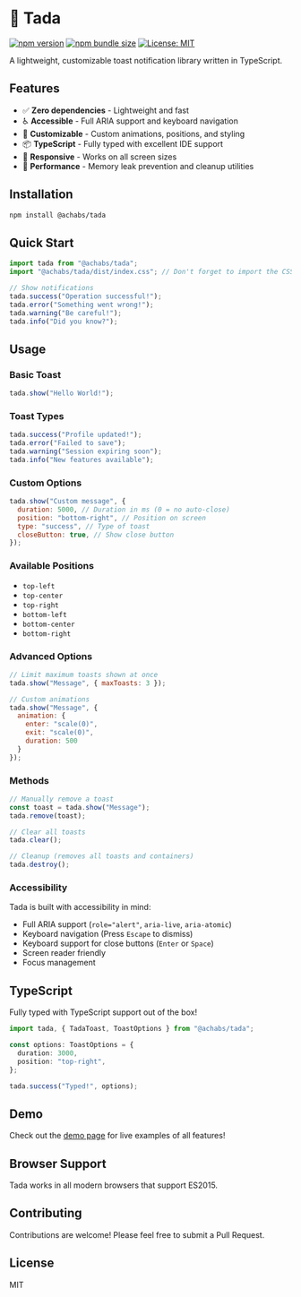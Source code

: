 # 🎉 Tada

[![npm version](https://img.shields.io/npm/v/@achabs/tada.svg)](https://www.npmjs.com/package/@achabs/tada)
[![npm bundle size](https://img.shields.io/bundlephobia/minzip/@achabs/tada)](https://bundlephobia.com/package/@achabs/tada)
[![License: MIT](https://img.shields.io/badge/License-MIT-yellow.svg)](https://opensource.org/licenses/MIT)

A lightweight, customizable toast notification library written in TypeScript.

## Features

- ✅ **Zero dependencies** - Lightweight and fast
- ♿ **Accessible** - Full ARIA support and keyboard navigation
- 🎨 **Customizable** - Custom animations, positions, and styling
- 📦 **TypeScript** - Fully typed with excellent IDE support
- 📱 **Responsive** - Works on all screen sizes
- 🚀 **Performance** - Memory leak prevention and cleanup utilities

## Installation

```bash
npm install @achabs/tada
```

## Quick Start

```javascript
import tada from "@achabs/tada";
import "@achabs/tada/dist/index.css"; // Don't forget to import the CSS!

// Show notifications
tada.success("Operation successful!");
tada.error("Something went wrong!");
tada.warning("Be careful!");
tada.info("Did you know?");
```

## Usage

### Basic Toast

```javascript
tada.show("Hello World!");
```

### Toast Types

```javascript
tada.success("Profile updated!");
tada.error("Failed to save");
tada.warning("Session expiring soon");
tada.info("New features available");
```

### Custom Options

```javascript
tada.show("Custom message", {
  duration: 5000, // Duration in ms (0 = no auto-close)
  position: "bottom-right", // Position on screen
  type: "success", // Type of toast
  closeButton: true, // Show close button
});
```

### Available Positions

- `top-left`
- `top-center`
- `top-right`
- `bottom-left`
- `bottom-center`
- `bottom-right`

### Advanced Options

```javascript
// Limit maximum toasts shown at once
tada.show("Message", { maxToasts: 3 });

// Custom animations
tada.show("Message", {
  animation: {
    enter: "scale(0)",
    exit: "scale(0)",
    duration: 500
  }
});
```

### Methods

```javascript
// Manually remove a toast
const toast = tada.show("Message");
tada.remove(toast);

// Clear all toasts
tada.clear();

// Cleanup (removes all toasts and containers)
tada.destroy();
```

### Accessibility

Tada is built with accessibility in mind:

- Full ARIA support (`role="alert"`, `aria-live`, `aria-atomic`)
- Keyboard navigation (Press `Escape` to dismiss)
- Keyboard support for close buttons (`Enter` or `Space`)
- Screen reader friendly
- Focus management

## TypeScript

Fully typed with TypeScript support out of the box!

```typescript
import tada, { TadaToast, ToastOptions } from "@achabs/tada";

const options: ToastOptions = {
  duration: 3000,
  position: "top-right",
};

tada.success("Typed!", options);
```

## Demo

Check out the [demo page](./demo/index.html) for live examples of all features!

## Browser Support

Tada works in all modern browsers that support ES2015.

## Contributing

Contributions are welcome! Please feel free to submit a Pull Request.

## License

MIT
